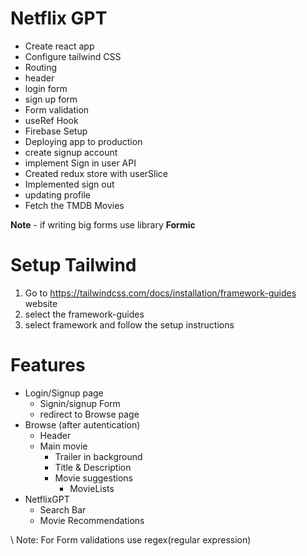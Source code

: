 # Netflix GPT

 - Create react app
 - Configure tailwind CSS
 - Routing
 - header
 - login form
 - sign up form
 - Form validation
 - useRef Hook
 - Firebase Setup
 - Deploying app to production
 - create signup account
 - implement Sign in user API
 - Created redux store with userSlice
 - Implemented sign out
 - updating profile
 - Fetch the TMDB Movies

 **Note** - if writing big forms use library **Formic**

# Setup Tailwind

1. Go to https://tailwindcss.com/docs/installation/framework-guides website
2. select the framework-guides
3. select framework and follow the setup instructions

# Features 
 - Login/Signup page
    - Signin/signup Form
    - redirect to Browse page
 - Browse (after autentication)
    - Header
    - Main movie
        - Trailer in background
        - Title & Description
        - Movie suggestions
            - MovieLists
 - NetflixGPT
    - Search Bar
    - Movie Recommendations

\\ Note: For Form validations use regex(regular expression)
